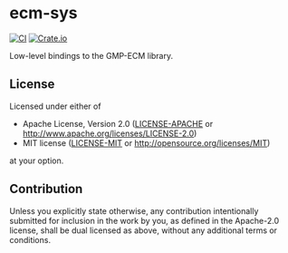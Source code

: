 # ecm-sys

[![CI](https://github.com/skyf0l/ecm-rs/actions/workflows/ci.yml/badge.svg)](https://github.com/skyf0l/ecm-rs/actions/workflows/ci.yml)
[![Crate.io](https://img.shields.io/crates/v/ecm-sys.svg)](https://crates.io/crates/ecm-sys)

Low-level bindings to the GMP-ECM library.

## License

Licensed under either of

- Apache License, Version 2.0
  ([LICENSE-APACHE](LICENSE-APACHE) or http://www.apache.org/licenses/LICENSE-2.0)
- MIT license
  ([LICENSE-MIT](LICENSE-MIT) or http://opensource.org/licenses/MIT)

at your option.

## Contribution

Unless you explicitly state otherwise, any contribution intentionally submitted
for inclusion in the work by you, as defined in the Apache-2.0 license, shall be
dual licensed as above, without any additional terms or conditions.
